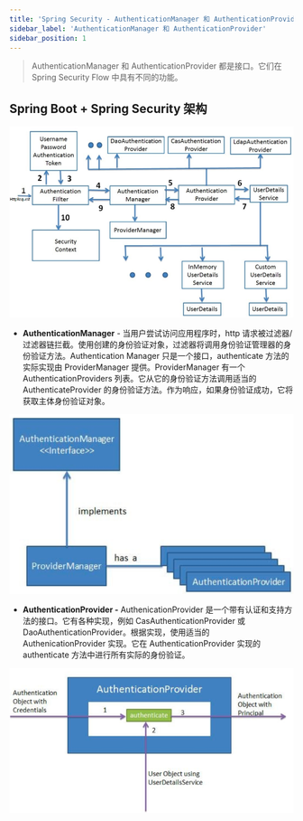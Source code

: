 ```yaml
---
title: 'Spring Security - AuthenticationManager 和 AuthenticationProvider'
sidebar_label: 'AuthenticationManager 和 AuthenticationProvider'
sidebar_position: 1
---
```


> AuthenticationManager 和 AuthenticationProvider 都是接口。它们在 Spring Security Flow 中具有不同的功能。

## Spring Boot + Spring Security 架构

![](../../assets/java/spring-security/authenticationManager-and-authenticationProvider-1.png)

- **AuthenticationManager** - 当用户尝试访问应用程序时，http 请求被过滤器/过滤器链拦截。使用创建的身份验证对象，过滤器将调用身份验证管理器的身份验证方法。Authentication Manager 只是一个接口，authenticate 方法的实际实现由 ProviderManager 提供。ProviderManager 有一个 AuthenticationProviders 列表。它从它的身份验证方法调用适当的 AuthenticateProvider 的身份验证方法。作为响应，如果身份验证成功，它将获取主体身份验证对象。

![](../../assets/java/spring-security/authenticationManager-and-authenticationProvider-2.png)

- **AuthenticationProvider -** AuthenicationProvider 是一个带有认证和支持方法的接口。它有各种实现，例如 CasAuthenticationProvider 或 DaoAuthenticationProvider。根据实现，使用适当的 AuthenicationProvider 实现。它在 AuthenticationProvider 实现的 authenticate 方法中进行所有实际的身份验证。

![](../../assets/java/spring-security/authenticationManager-and-authenticationProvider-3.png)